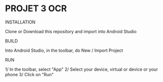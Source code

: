 # PROJET 3 OCR

INSTALLATION

Clone or Download this repository and import into Android Studio

BUILD

Into Android Studio, in the toolbar, do New / Import Project

RUN

1/ In the toolbar, select "App"
2/ Select your device, virtual or device or your phone
3/ Click on "Run"
